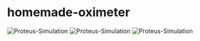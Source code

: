 # homemade-oximeter

![Proteus-Simulation](https://drive.google.com/uc?export=view&id=14Xq6lTYPT3i8B7lyd2Vl57YfyybKPGRP)
![Proteus-Simulation](https://drive.google.com/uc?export=view&id=1phqzEusmXejlO_NCw1liKAXaShYMV3La)
![Proteus-Simulation](https://drive.google.com/uc?export=view&id=1oNY00ltCG38d4YcUQPKujsf0ZsYKcX0Z)
